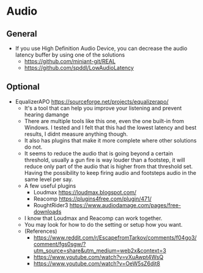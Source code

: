 # Audio

## General

- If you use High Definition Audio Device, you can decrease the audio latency buffer by using one of the solutions
  - <https://github.com/miniant-git/REAL>
  - <https://github.com/spddl/LowAudioLatency>

## Optional

- EqualizerAPO <https://sourceforge.net/projects/equalizerapo/>
  - It's a tool that can help you improve your listening and prevent hearing damange
  - There are multiple tools like this one, even the one built-in from Windows. I tested and I felt that this had the lowest latency and best results, I didnt measure anything though.
  - It also has plugins that make it more complete where other solutions do not.
  - It seems to reduce the audio that is going beyond a certain threshold, usually a gun fire is way louder than a footstep, it will reduce only part of the audio that is higher from that threshold set. Having the possibility to keep firing audio and footsteps audio in the same level per say.
  - A few useful plugins
    - Loudmax <https://loudmax.blogspot.com/>
    - Reacomp <https://plugins4free.com/plugin/471/>
    - RoughtRider3 <https://www.audiodamage.com/pages/free-downloads>
  - I know that Loudmax and Reacomp can work together.
  - You may look for how to do the setting or setup how you want.
  - (References)
    - <https://www.reddit.com/r/EscapefromTarkov/comments/f04go3/comment/fgs0sgw/?utm_source=share&utm_medium=web2x&context=3>
    - <https://www.youtube.com/watch?v=vXuAwpt4WsQ>
    - <https://www.youtube.com/watch?v=OeW5sZ6djt8>
